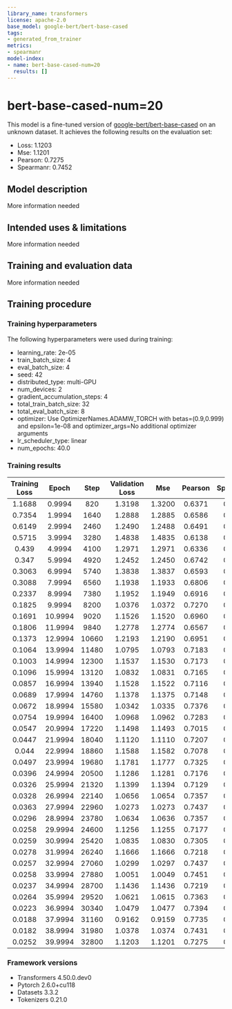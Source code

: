 ```yaml
---
library_name: transformers
license: apache-2.0
base_model: google-bert/bert-base-cased
tags:
- generated_from_trainer
metrics:
- spearmanr
model-index:
- name: bert-base-cased-num=20
  results: []
---
```


<!-- This model card has been generated automatically according to the information the Trainer had access to. You
should probably proofread and complete it, then remove this comment. -->

# bert-base-cased-num=20

This model is a fine-tuned version of [google-bert/bert-base-cased](https://huggingface.co/google-bert/bert-base-cased) on an unknown dataset.
It achieves the following results on the evaluation set:
- Loss: 1.1203
- Mse: 1.1201
- Pearson: 0.7275
- Spearmanr: 0.7452

## Model description

More information needed

## Intended uses & limitations

More information needed

## Training and evaluation data

More information needed

## Training procedure

### Training hyperparameters

The following hyperparameters were used during training:
- learning_rate: 2e-05
- train_batch_size: 4
- eval_batch_size: 4
- seed: 42
- distributed_type: multi-GPU
- num_devices: 2
- gradient_accumulation_steps: 4
- total_train_batch_size: 32
- total_eval_batch_size: 8
- optimizer: Use OptimizerNames.ADAMW_TORCH with betas=(0.9,0.999) and epsilon=1e-08 and optimizer_args=No additional optimizer arguments
- lr_scheduler_type: linear
- num_epochs: 40.0

### Training results

| Training Loss | Epoch   | Step  | Validation Loss | Mse    | Pearson | Spearmanr |
|:-------------:|:-------:|:-----:|:---------------:|:------:|:-------:|:---------:|
| 1.1688        | 0.9994  | 820   | 1.3198          | 1.3200 | 0.6371  | 0.6512    |
| 0.7354        | 1.9994  | 1640  | 1.2888          | 1.2885 | 0.6586  | 0.6557    |
| 0.6149        | 2.9994  | 2460  | 1.2490          | 1.2488 | 0.6491  | 0.6437    |
| 0.5715        | 3.9994  | 3280  | 1.4838          | 1.4835 | 0.6138  | 0.6055    |
| 0.439         | 4.9994  | 4100  | 1.2971          | 1.2971 | 0.6336  | 0.6336    |
| 0.347         | 5.9994  | 4920  | 1.2452          | 1.2450 | 0.6742  | 0.6750    |
| 0.3063        | 6.9994  | 5740  | 1.3838          | 1.3837 | 0.6593  | 0.6700    |
| 0.3088        | 7.9994  | 6560  | 1.1938          | 1.1933 | 0.6806  | 0.6914    |
| 0.2337        | 8.9994  | 7380  | 1.1952          | 1.1949 | 0.6916  | 0.7045    |
| 0.1825        | 9.9994  | 8200  | 1.0376          | 1.0372 | 0.7270  | 0.7393    |
| 0.1691        | 10.9994 | 9020  | 1.1526          | 1.1520 | 0.6960  | 0.7085    |
| 0.1806        | 11.9994 | 9840  | 1.2778          | 1.2774 | 0.6567  | 0.6802    |
| 0.1373        | 12.9994 | 10660 | 1.2193          | 1.2190 | 0.6951  | 0.7174    |
| 0.1064        | 13.9994 | 11480 | 1.0795          | 1.0793 | 0.7183  | 0.7385    |
| 0.1003        | 14.9994 | 12300 | 1.1537          | 1.1530 | 0.7173  | 0.7350    |
| 0.1096        | 15.9994 | 13120 | 1.0832          | 1.0831 | 0.7165  | 0.7405    |
| 0.0857        | 16.9994 | 13940 | 1.1528          | 1.1522 | 0.7116  | 0.7350    |
| 0.0689        | 17.9994 | 14760 | 1.1378          | 1.1375 | 0.7148  | 0.7416    |
| 0.0672        | 18.9994 | 15580 | 1.0342          | 1.0335 | 0.7376  | 0.7581    |
| 0.0754        | 19.9994 | 16400 | 1.0968          | 1.0962 | 0.7283  | 0.7451    |
| 0.0547        | 20.9994 | 17220 | 1.1498          | 1.1493 | 0.7015  | 0.7368    |
| 0.0447        | 21.9994 | 18040 | 1.1120          | 1.1110 | 0.7207  | 0.7419    |
| 0.044         | 22.9994 | 18860 | 1.1588          | 1.1582 | 0.7078  | 0.7339    |
| 0.0497        | 23.9994 | 19680 | 1.1781          | 1.1777 | 0.7325  | 0.7472    |
| 0.0396        | 24.9994 | 20500 | 1.1286          | 1.1281 | 0.7176  | 0.7442    |
| 0.0326        | 25.9994 | 21320 | 1.1399          | 1.1394 | 0.7129  | 0.7375    |
| 0.0328        | 26.9994 | 22140 | 1.0656          | 1.0654 | 0.7357  | 0.7638    |
| 0.0363        | 27.9994 | 22960 | 1.0273          | 1.0273 | 0.7437  | 0.7654    |
| 0.0296        | 28.9994 | 23780 | 1.0634          | 1.0636 | 0.7357  | 0.7564    |
| 0.0258        | 29.9994 | 24600 | 1.1256          | 1.1255 | 0.7177  | 0.7367    |
| 0.0259        | 30.9994 | 25420 | 1.0835          | 1.0830 | 0.7305  | 0.7472    |
| 0.0278        | 31.9994 | 26240 | 1.1666          | 1.1666 | 0.7218  | 0.7363    |
| 0.0257        | 32.9994 | 27060 | 1.0299          | 1.0297 | 0.7437  | 0.7669    |
| 0.0258        | 33.9994 | 27880 | 1.0051          | 1.0049 | 0.7451  | 0.7728    |
| 0.0237        | 34.9994 | 28700 | 1.1436          | 1.1436 | 0.7219  | 0.7470    |
| 0.0264        | 35.9994 | 29520 | 1.0621          | 1.0615 | 0.7363  | 0.7611    |
| 0.0223        | 36.9994 | 30340 | 1.0479          | 1.0477 | 0.7394  | 0.7644    |
| 0.0188        | 37.9994 | 31160 | 0.9162          | 0.9159 | 0.7735  | 0.7880    |
| 0.0182        | 38.9994 | 31980 | 1.0378          | 1.0374 | 0.7431  | 0.7620    |
| 0.0252        | 39.9994 | 32800 | 1.1203          | 1.1201 | 0.7275  | 0.7452    |


### Framework versions

- Transformers 4.50.0.dev0
- Pytorch 2.6.0+cu118
- Datasets 3.3.2
- Tokenizers 0.21.0
